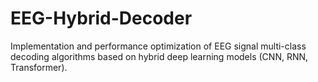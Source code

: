 # EEG-Hybrid-Decoder
Implementation and performance optimization of EEG signal multi-class decoding algorithms based on hybrid deep learning models (CNN, RNN, Transformer).
